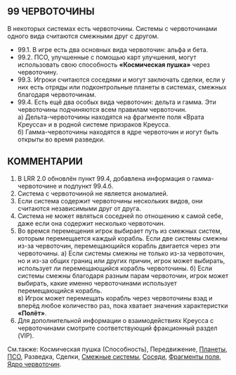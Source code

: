 99 ЧЕРВОТОЧИНЫ
---

В некоторых системах есть червоточины. Системы с червоточинами одного вида считаются смежными друг с другом.
* 99.1. В игре есть два основных вида червоточин: альфа и бета.
* 99.2. ПСО, улучшенные с помощью карт улучшения, могут использовать свою способность **«Космическая пушка»** через червоточину.
* 99.3. Игроки считаются соседями и могут заключать сделки, если у них есть отряды или подконтрольные планеты в системах, смежных благодаря червоточинам.
* 99.4. Есть ещё два особых вида червоточин: дельта и гамма. Эти червоточины подчиняются всем правилам червоточин.  
  а) Дельта-червоточины находятся на фрагменте поля «Врата Креусса» и в родной системе призраков Креусса.  
  б) Гамма-червоточины находятся в ядре червоточин и иогут быть открыты во время разведки.

КОММЕНТАРИИ
---
1) В LRR 2.0 обновлён пункт 99.4, добавлена информация о гамма-червоточине и подпункт 99.4.б.
2) Система с червоточиной не является аномалией.
3) Если система содержит червоточины нескольких видов, они считаются независимыми друг от друга.
4) Система не может являться соседней по отношению к самой себе, даже если она содержит несколько червоточин.
5) Во времся перемещения игрок выбирает путь из смежных систем, которым перемещается каждый корабль. Если две системы смежны из-за червоточин, перемещающийся корабль двигается через эти червоточины.
   а) Если системы смежны не только из-за червоточин, но и из-за общих границ или других причин, игрок может выбирать, использует ли перемещающийся корабль червоточины.
   б) Если системы смежны благодаря разным парам червоточин, игрок может выбирать, какие именно червоточинами использует перемещающийся корабль.  
   в) Игрок может перемещать корабль через червоточины взад и вперёд любое количество раз, пока хватает значения характеристки **«Полёт»**.
6) Для дополнительной информации о взаимодействиях Креусса с червоточинами смотрите соответствующий фракционный раздел (VIP).

См.также: Космическая пушка (Способность), Передвижение, [Планеты](planets.md), [ПСО](pds.md), Разведка, Сделки, [Смежные системы](adjacency.md), [Соседи](neighbors.md), [Фрагменты поля](system_tiles.md), [Ядро червоточин](wormhole_nexus.md).
